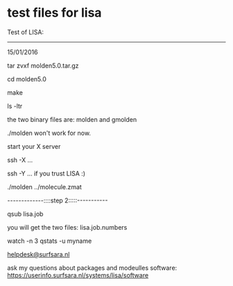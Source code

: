 # test files for lisa

Test of LISA:

--------
15/01/2016

tar zvxf molden5.0.tar.gz 

cd molden5.0

make


ls -ltr

the two binary files are: molden and gmolden 

./molden won't work for now.

start your X server

ssh -X ...

ssh -Y ...    if you trust LISA :)


./molden ../molecule.zmat

-------------::::step 2:::::-----------

qsub lisa.job

you will get the two files: lisa.job.numbers





watch -n 3 qstats -u myname

helpdesk@surfsara.nl

ask my questions about packages and modeulles
software: 
https://userinfo.surfsara.nl/systems/lisa/software

